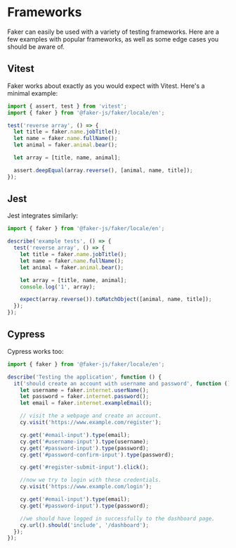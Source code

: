 # Frameworks

Faker can easily be used with a variety of testing frameworks. Here are a few examples with popular frameworks, as well as some edge cases you should be aware of.

## Vitest

Faker works about exactly as you would expect with Vitest. Here's a minimal example:

```ts
import { assert, test } from 'vitest';
import { faker } from '@faker-js/faker/locale/en';

test('reverse array', () => {
  let title = faker.name.jobTitle();
  let name = faker.name.fullName();
  let animal = faker.animal.bear();

  let array = [title, name, animal];

  assert.deepEqual(array.reverse(), [animal, name, title]);
});
```

## Jest

Jest integrates similarly:

```ts
import { faker } from '@faker-js/faker/locale/en';

describe('example tests', () => {
  test('reverse array', () => {
    let title = faker.name.jobTitle();
    let name = faker.name.fullName();
    let animal = faker.animal.bear();

    let array = [title, name, animal];
    console.log('1', array);

    expect(array.reverse()).toMatchObject([animal, name, title]);
  });
});
```

## Cypress

Cypress works too:

```ts
import { faker } from '@faker-js/faker/locale/en';

describe('Testing the application', function () {
  it('should create an account with username and password', function () {
    let username = faker.internet.userName();
    let password = faker.internet.password();
    let email = faker.internet.exampleEmail();

    // visit the a webpage and create an account.
    cy.visit('https://www.example.com/register');

    cy.get('#email-input').type(email);
    cy.get('#username-input').type(username);
    cy.get('#password-input').type(password);
    cy.get('#password-confirm-input').type(password);

    cy.get('#register-submit-input').click();

    //now we try to login with these credentials.
    cy.visit('https://www.example.com/login');

    cy.get('#email-input').type(email);
    cy.get('#password-input').type(password);

    //we should have logged in successfully to the dashboard page.
    cy.url().should('include', '/dashboard');
  });
});
```
